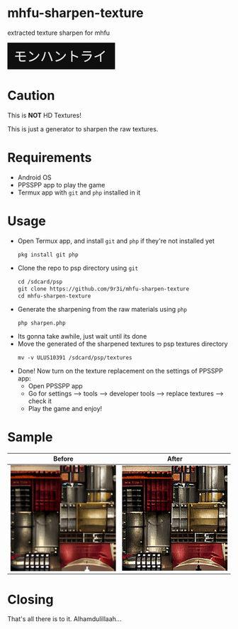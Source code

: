 # mhfu-sharpen-texture
extracted texture sharpen for mhfu

![](monhuntri.jpg)


# Caution
This is **NOT** HD Textures!

This is just a generator to sharpen the raw textures.


# Requirements
- Android OS
- PPSSPP app to play the game
- Termux app with ```git``` and ```php``` installed in it


# Usage
- Open Termux app, and install ```git``` and ```php``` if they're not installed yet
  ```
  pkg install git php
  ```
- Clone the repo to psp directory using ```git```
  ```
  cd /sdcard/psp
  git clone https://github.com/9r3i/mhfu-sharpen-texture
  cd mhfu-sharpen-texture
  ```
- Generate the sharpening from the raw materials using ```php```
  ```
  php sharpen.php
  ```
- Its gonna take awhile, just wait until its done
- Move the generated of the sharpened textures to psp textures directory
  ```
  mv -v ULUS10391 /sdcard/psp/textures
  ```
- Done! Now turn on the texture replacement on the settings of PPSSPP app:
  - Open PPSSPP app
  - Go for settings --> tools --> developer tools --> replace textures --> check it
  - Play the game and enjoy! 


# Sample

| Before | After |
|--------|-------|
| ![](sample/before.png) | ![](sample/after.png) |


# Closing
That's all there is to it. Alhamdulillaah...


